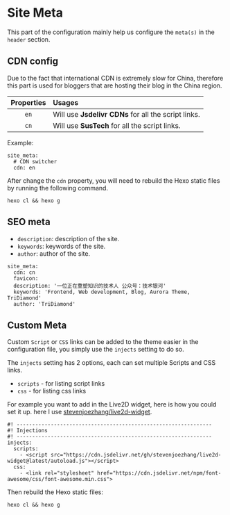 # Site Meta

This part of the configuration mainly help us configure the `meta(s)` in the `header` section.

## CDN config

Due to the fact that international CDN is extremely slow for China, therefore this part is used for bloggers that are hosting their blog in the China region.

| Properties | Usages                                               |
| :--------: | :--------------------------------------------------- |
|    `en`    | Will use **Jsdelivr CDNs** for all the script links. |
|    `cn`    | Will use **SusTech** for all the script links.       |

Example:

```yaml:no-line-numbers
site_meta:
  # CDN switcher
  cdn: en
```

After change the `cdn` property, you will need to rebuild the Hexo static files by running the following command.

```shell:no-line-numbers
hexo cl && hexo g
```

## SEO meta

- `description`: description of the site.
- `keywords`: keywords of the site.
- `author`: author of the site.

```yaml:no-line-numbers{4-6}
site_meta:
  cdn: cn
  favicon:
  description: '一位正在重塑知识的技术人 公众号：技术银河'
  keywords: 'Frontend, Web development, Blog, Aurora Theme, TriDiamond'
  author: 'TriDiamond'
```

## Custom Meta

Custom `Script` or `CSS` links can be added to the theme easier in the configuration file, you simply use the `injects` setting to do so.

The `injects` setting has 2 options, each can set multiple Scripts and CSS links.

- `scripts` - for listing script links
- `css` - for listing css links

For example you want to add in the Live2D widget, here is how you could set it up. here I use [stevenjoezhang/live2d-widget](https://github.com/stevenjoezhang/live2d-widget).

```yaml:no-line-numbers
#! ---------------------------------------------------------------
#! Injections
#! ---------------------------------------------------------------
injects:
  scripts:
    - <script src="https://cdn.jsdelivr.net/gh/stevenjoezhang/live2d-widget@latest/autoload.js"></script>
  css:
    - <link rel="stylesheet" href="https://cdn.jsdelivr.net/npm/font-awesome/css/font-awesome.min.css">
```

Then rebuild the Hexo static files:

```shell:no-line-numbers
hexo cl && hexo g
```
